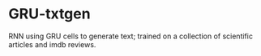 # GRU-txtgen
RNN using GRU cells to generate text; trained on a collection of scientific articles and imdb reviews.
